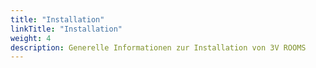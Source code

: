 ```yaml
---
title: "Installation"
linkTitle: "Installation"
weight: 4
description: Generelle Informationen zur Installation von 3V ROOMS
---
```

